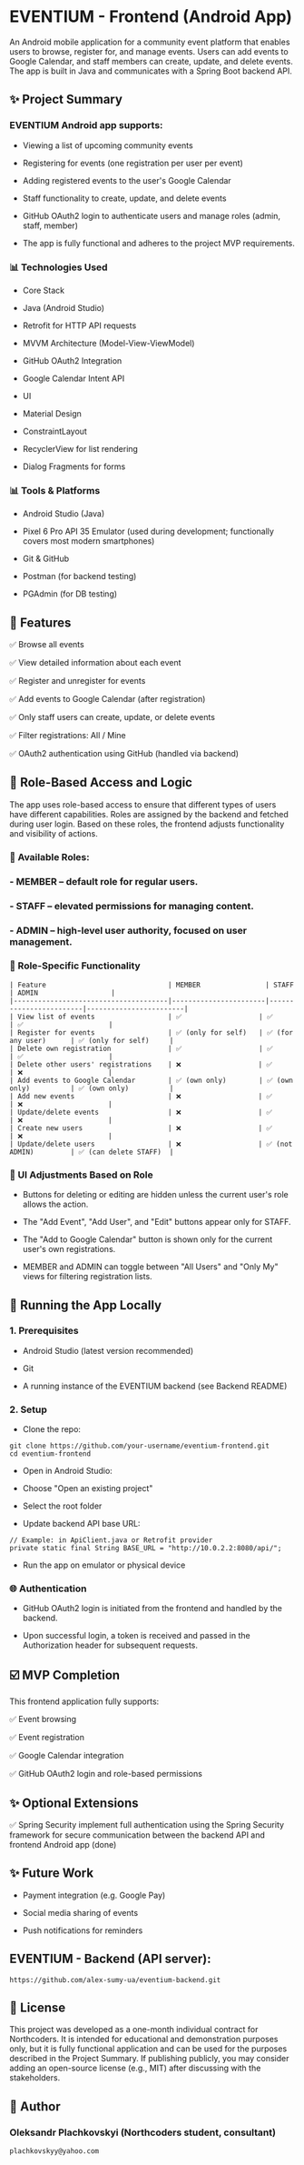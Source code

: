 # EVENTIUM - Frontend (Android App)

An Android mobile application for a community event platform that enables users to browse, register for, and manage events. Users can add events to Google Calendar, and staff members can create, update, and delete events. The app is built in Java and communicates with a Spring Boot backend API.


## ✨ Project Summary

### EVENTIUM Android app supports:

- Viewing a list of upcoming community events

- Registering for events (one registration per user per event)

- Adding registered events to the user's Google Calendar

- Staff functionality to create, update, and delete events

- GitHub OAuth2 login to authenticate users and manage roles (admin, staff, member)

- The app is fully functional and adheres to the project MVP requirements.

### 📊 Technologies Used

- Core Stack

- Java (Android Studio)

- Retrofit for HTTP API requests

- MVVM Architecture (Model-View-ViewModel)

- GitHub OAuth2 Integration

- Google Calendar Intent API

- UI

- Material Design

- ConstraintLayout

- RecyclerView for list rendering

- Dialog Fragments for forms

### 📊 Tools & Platforms

- Android Studio (Java)

- Pixel 6 Pro API 35 Emulator (used during development; functionally covers most modern smartphones)

- Git & GitHub

- Postman (for backend testing)

- PGAdmin (for DB testing)


## 📅 Features

✅ Browse all events

✅ View detailed information about each event

✅ Register and unregister for events

✅ Add events to Google Calendar (after registration)

✅ Only staff users can create, update, or delete events

✅ Filter registrations: All / Mine

✅ OAuth2 authentication using GitHub (handled via backend)


## 🔐 Role-Based Access and Logic
The app uses role-based access to ensure that different types of users have different capabilities. Roles are assigned by the backend and fetched during user login. Based on these roles, the frontend adjusts functionality and visibility of actions.

### 👥 Available Roles:
### - MEMBER – default role for regular users.

### - STAFF – elevated permissions for managing content.

### - ADMIN – high-level user authority, focused on user management.

### 🔧 Role-Specific Functionality
```
| Feature                              | MEMBER                | STAFF                  | ADMIN                  |
|--------------------------------------|-----------------------|------------------------|------------------------|
| View list of events                  | ✅                   | ✅                     | ✅                     |
| Register for events                  | ✅ (only for self)   | ✅ (for any user)      | ✅ (only for self)     |
| Delete own registration              | ✅                   | ✅                     | ✅                     |
| Delete other users' registrations    | ❌                   | ✅                     | ❌                     |
| Add events to Google Calendar        | ✅ (own only)        | ✅ (own only)          | ✅ (own only)          |
| Add new events                       | ❌                   | ✅                     | ❌                     |
| Update/delete events                 | ❌                   | ✅                     | ❌                     |
| Create new users                     | ❌                   | ✅                     | ❌                     |
| Update/delete users                  | ❌                   | ✅ (not ADMIN)         | ✅ (can delete STAFF)  |
```


### 🧠 UI Adjustments Based on Role

- Buttons for deleting or editing are hidden unless the current user's role allows the action.

- The "Add Event", "Add User", and "Edit" buttons appear only for STAFF.

- The "Add to Google Calendar" button is shown only for the current user's own registrations.

- MEMBER and ADMIN can toggle between "All Users" and "Only My" views for filtering registration lists.


## 🚀 Running the App Locally

### 1. Prerequisites

- Android Studio (latest version recommended)

- Git

- A running instance of the EVENTIUM backend (see Backend README)

### 2. Setup

- Clone the repo:
```
git clone https://github.com/your-username/eventium-frontend.git
cd eventium-frontend
```

- Open in Android Studio:

- Choose "Open an existing project"

- Select the root folder

- Update backend API base URL:
```
// Example: in ApiClient.java or Retrofit provider
private static final String BASE_URL = "http://10.0.2.2:8080/api/";
```

- Run the app on emulator or physical device

### 🌐 Authentication

- GitHub OAuth2 login is initiated from the frontend and handled by the backend.

- Upon successful login, a token is received and passed in the Authorization header for subsequent requests.


## ☑️ MVP Completion

This frontend application fully supports:

✅ Event browsing

✅ Event registration

✅ Google Calendar integration

✅ GitHub OAuth2 login and role-based permissions


## ✨ Optional Extensions

✅ Spring Security implement full authentication using the Spring Security framework for secure communication between the backend API and frontend Android app (done)

## ✨ Future Work

- Payment integration (e.g. Google Pay)

- Social media sharing of events

- Push notifications for reminders

## EVENTIUM - Backend (API server):
```
https://github.com/alex-sumy-ua/eventium-backend.git
```


## 💼 License

This project was developed as a one-month individual contract for Northcoders.
It is intended for educational and demonstration purposes only, but it is fully functional application and can be used for the purposes described in the Project Summary.
If publishing publicly, you may consider adding an open-source license (e.g., MIT) after discussing with the stakeholders.

## 📅 Author

### Oleksandr Plachkovskyi (Northcoders student, consultant)
```
plachkovskyy@yahoo.com
```
